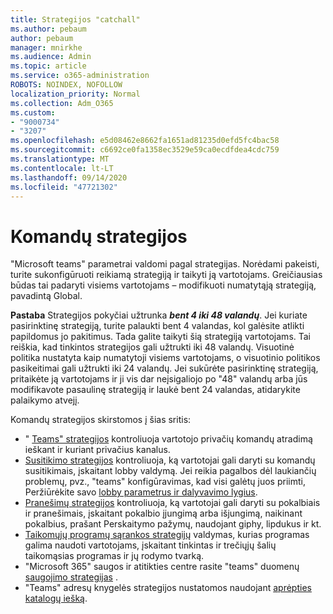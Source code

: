 ```yaml
---
title: Strategijos "catchall"
ms.author: pebaum
author: pebaum
manager: mnirkhe
ms.audience: Admin
ms.topic: article
ms.service: o365-administration
ROBOTS: NOINDEX, NOFOLLOW
localization_priority: Normal
ms.collection: Adm_O365
ms.custom:
- "9000734"
- "3207"
ms.openlocfilehash: e5d08462e8662fa1651ad81235d0efd5fc4bac58
ms.sourcegitcommit: c6692ce0fa1358ec3529e59ca0ecdfdea4cdc759
ms.translationtype: MT
ms.contentlocale: lt-LT
ms.lasthandoff: 09/14/2020
ms.locfileid: "47721302"
---
```

# <a name="teams-policies"></a>Komandų strategijos

"Microsoft teams" parametrai valdomi pagal strategijas. Norėdami pakeisti, turite sukonfigūruoti reikiamą strategiją ir taikyti ją vartotojams. Greičiausias būdas tai padaryti visiems vartotojams – modifikuoti numatytąją strategiją, pavadintą Global. 

**Pastaba** Strategijos pokyčiai užtrunka ***bent 4 iki 48 valandų***. Jei kuriate pasirinktinę strategiją, turite palaukti bent 4 valandas, kol galėsite atlikti papildomus jo pakitimus. Tada galite taikyti šią strategiją vartotojams. Tai reiškia, kad tinkintos strategijos gali užtrukti iki 48 valandų. Visuotinė politika nustatyta kaip numatytoji visiems vartotojams, o visuotinio politikos pasikeitimai gali užtrukti iki 24 valandų. Jei sukūrėte pasirinktinę strategiją, pritaikėte ją vartotojams ir ji vis dar neįsigaliojo po "48" valandų arba jūs modifikavote pasaulinę strategiją ir laukė bent 24 valandas, atidarykite palaikymo atvejį.

Komandų strategijos skirstomos į šias sritis:

- " [Teams" strategijos](https://docs.microsoft.com/MicrosoftTeams/teams-policies) kontroliuoja vartotojo privačių komandų atradimą ieškant ir kuriant privačius kanalus.  
- [Susitikimo strategijos](https://docs.microsoft.com/microsoftteams/meeting-policies-in-teams) kontroliuoja, ką vartotojai gali daryti su komandų susitikimais, įskaitant lobby valdymą. Jei reikia pagalbos dėl laukiančių problemų, pvz., "teams" konfigūravimas, kad visi galėtų juos priimti, Peržiūrėkite savo [lobby parametrus ir dalyvavimo lygius](https://docs.microsoft.com/alchemyinsights/bypass-lobby).
- [Pranešimų strategijos](https://docs.microsoft.com/microsoftteams/messaging-policies-in-teams) kontroliuoja, ką vartotojai gali daryti su pokalbiais ir pranešimais, įskaitant pokalbio įjungimą arba išjungimą, naikinant pokalbius, prašant Perskaitymo pažymų, naudojant giphy, lipdukus ir kt.
- [Taikomųjų programų sąrankos strategijų](https://docs.microsoft.com/MicrosoftTeams/teams-app-setup-policies) valdymas, kurias programas galima naudoti vartotojams, įskaitant tinkintas ir trečiųjų šalių taikomąsias programas ir jų rodymo tvarką.  
- "Microsoft 365" saugos ir atitikties centre rasite "teams" duomenų [saugojimo strategijas](https://docs.microsoft.com/microsoftteams/retention-policies) .
- "Teams" adresų knygelės strategijos nustatomos naudojant [aprėpties katalogų iešką](https://docs.microsoft.com/MicrosoftTeams/teams-scoped-directory-search).
